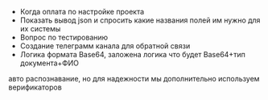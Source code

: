 - Когда оплата по настройке проекта 
- Показать вывод json и спросить какие названия полей им нужно для их системы 
- Вопрос по тестированию
- Создание телеграмм канала для обратной связи
- Логика формата Base64, заложена логика что будет Base64+тип документа+ФИО



авто распознавание, но для надежности мы дополнительно используем верификаторов 